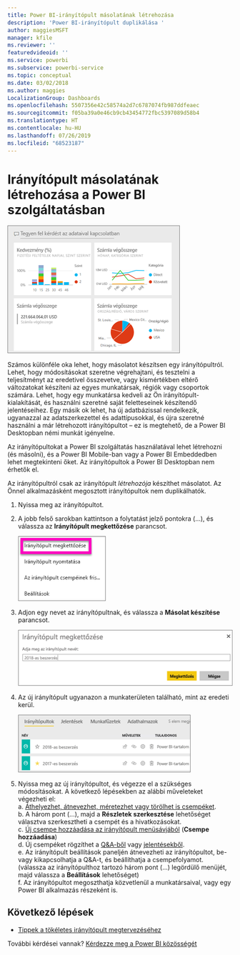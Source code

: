 ```yaml
---
title: Power BI-irányítópult másolatának létrehozása
description: 'Power BI-irányítópult duplikálása '
author: maggiesMSFT
manager: kfile
ms.reviewer: ''
featuredvideoid: ''
ms.service: powerbi
ms.subservice: powerbi-service
ms.topic: conceptual
ms.date: 03/02/2018
ms.author: maggies
LocalizationGroup: Dashboards
ms.openlocfilehash: 5507356e42c58574a2d7c6787074fb987ddfeaec
ms.sourcegitcommit: f05ba39a0e46cb9cb43454772fbc5397089d58b4
ms.translationtype: HT
ms.contentlocale: hu-HU
ms.lasthandoff: 07/26/2019
ms.locfileid: "68523187"
---
```

# <a name="create-a-copy-of-a-dashboard-in-power-bi-service"></a>Irányítópult másolatának létrehozása a Power BI szolgáltatásban
![irányítópult](media/service-dashboard-copy/power-bi-dashboard.png)

 Számos különféle oka lehet, hogy másolatot készítsen egy irányítópultról. Lehet, hogy módosításokat szeretne végrehajtani, és tesztelni a teljesítményt az eredetivel összevetve, vagy kismértékben eltérő változatokat készíteni az egyes munkatársak, régiók vagy csoportok számára. Lehet, hogy egy munkatársa kedveli az Ön irányítópult-kialakítását, és használni szeretné saját feletteseinek készítendő jelentéseihez. Egy másik ok lehet, ha új adatbázissal rendelkezik, ugyanazzal az adatszerkezettel és adattípusokkal, és újra szeretné használni a már létrehozott irányítópultot – ez is megtehető, de a Power BI Desktopban némi munkát igényelne. 

Az irányítópultokat a Power BI szolgáltatás használatával lehet létrehozni (és másolni), és a Power BI Mobile-ban vagy a Power BI Embeddedben lehet megtekinteni őket.  Az irányítópultok a Power BI Desktopban nem érhetők el. 

Az irányítópultról csak az irányítópult *létrehozója* készíthet másolatot. Az Önnel alkalmazásként megosztott irányítópultok nem duplikálhatók.

1. Nyissa meg az irányítópultot.
2. A jobb felső sarokban kattintson a folytatást jelző pontokra (...), és válassza az **Irányítópult megkettőzése** parancsot.
   
   ![három pont menü](media/service-dashboard-copy/power-bi-dulicate.png)
3. Adjon egy nevet az irányítópultnak, és válassza a **Másolat készítése** parancsot. 
   
   ![Irányítópult megkettőzése párbeszédpanel](media/service-dashboard-copy/power-bi-name.png)
4. Az új irányítópult ugyanazon a munkaterületen található, mint az eredeti kerül. 
   
   ![Irányítópultok lap](media/service-dashboard-copy/power-bi-copied.png)

5.    Nyissa meg az új irányítópultot, és végezze el a szükséges módosításokat. A következő lépésekben az alábbi műveleteket végezheti el:    
    a. [Áthelyezhet, átnevezhet, méretezhet vagy törölhet is csempéket](service-dashboard-edit-tile.md).  
    b. A három pont (...), majd a **Részletek szerkesztése** lehetőséget választva szerkesztheti a csempét és a hivatkozásokat.  
    c. [Új csempe hozzáadása az irányítópult menüsávjából](service-dashboard-add-widget.md) (**Csempe hozzáadása**)  
    d. Új csempéket rögzíthet a [Q&A-ből](service-dashboard-pin-tile-from-q-and-a.md) vagy [jelentésekből](service-dashboard-pin-tile-from-report.md).  
    e. Az irányítópult beállítások paneljén átnevezheti az irányítópultot, be- vagy kikapcsolhatja a Q&A-t, és beállíthatja a csempefolyamot.  (válassza az irányítópulthoz tartozó három pont (...) legördülő menüjét, majd válassza a **Beállítások** lehetőséget)  
    f. Az irányítópultot megoszthatja közvetlenül a munkatársaival, vagy egy Power BI alkalmazás részeként is. 


## <a name="next-steps"></a>Következő lépések
* [Tippek a tökéletes irányítópult megtervezéséhez](service-dashboards-design-tips.md) 

További kérdései vannak? [Kérdezze meg a Power BI közösségét](http://community.powerbi.com/)

